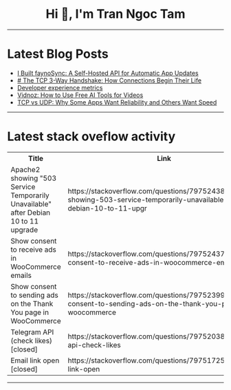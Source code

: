 <h1 align="center">Hi 👋, I'm Tran Ngoc Tam</h1>

---

# Latest Blog Posts 
<!-- BLOG-POST-LIST:START -->
- [I Built faynoSync: A Self-Hosted API for Automatic App Updates](https://dev.to/faynosync/i-built-faynosync-a-self-hosted-api-for-automatic-app-updates-4ocg)
- [# The TCP 3-Way Handshake: How Connections Begin Their Life](https://dev.to/naval_kishorupadhyay_3e9/-the-tcp-3-way-handshake-how-connections-begin-their-life-4mf1)
- [Developer experience metrics](https://dev.to/_steve_fenton_/developer-experience-metrics-39a5)
- [Vidnoz: How to Use Free AI Tools for Videos](https://dev.to/lep/vidnoz-how-to-use-free-ai-tools-for-videos-6kn)
- [TCP vs UDP: Why Some Apps Want Reliability and Others Want Speed](https://dev.to/naval_kishorupadhyay_3e9/tcp-vs-udp-why-some-apps-want-reliability-and-others-want-speed-17dn)
<!-- BLOG-POST-LIST:END -->

---

# Latest stack oveflow activity
<table>
  <tr><th>Title</th><th>Link</th></tr>
  <!-- STACKOVERFLOW:START --><tr><td>Apache2 showing &quot;503 Service Temporarily Unavailable&quot; after Debian 10 to 11 upgrade</td><td>https://stackoverflow.com/questions/79752438/apache2-showing-503-service-temporarily-unavailable-after-debian-10-to-11-upgr</td></tr><tr><td>Show consent to receive ads in WooCommerce emails</td><td>https://stackoverflow.com/questions/79752437/show-consent-to-receive-ads-in-woocommerce-emails</td></tr><tr><td>Show consent to sending ads on the Thank You page in WooCommerce</td><td>https://stackoverflow.com/questions/79752399/show-consent-to-sending-ads-on-the-thank-you-page-in-woocommerce</td></tr><tr><td>Telegram API &lpar;check likes&rpar; [closed]</td><td>https://stackoverflow.com/questions/79752038/telegram-api-check-likes</td></tr><tr><td>Email link open [closed]</td><td>https://stackoverflow.com/questions/79751725/email-link-open</td></tr><!-- STACKOVERFLOW:END -->
</table>

---


